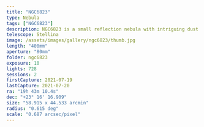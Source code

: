 ```yaml
---
title: "NGC6823"
type: Nebula
tags: ["NGC6823"]
description: NGC6823 is a small reflection nebula with intriguing dust columns that span light years in size and are believed to serve as the building material to form new stars.
telescope: Stellina
image: /assets/images/gallery/ngc6823/thumb.jpg
length: "400mm"
aperture: "80mm"
folder: ngc6823
exposure: 10
lights: 728
sessions: 2
firstCapture: 2021-07-19
lastCapture: 2021-07-20
ra: "19h 43m 10.4s"
dec: "+23° 16' 16.909"
size: "58.915 x 44.533 arcmin"
radius: "0.615 deg"
scale: "0.687 arcsec/pixel"
---
```

